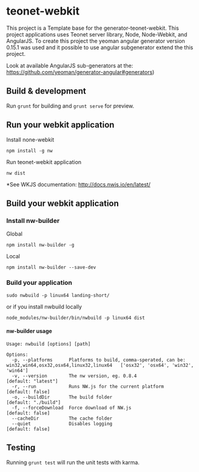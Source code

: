 # teonet-webkit

This project is a Template base for the generator-teonet-webkit. This project applications uses 
Teonet server library, Node, Node-Webkit, and AngularJS. To create this project the yeoman angular
generator version 0.15.1 was used and it possible to use angular subgenerator extend the this project.

Look at available AngularJS sub-generators at the: https://github.com/yeoman/generator-angular#generators)


## Build & development

Run `grunt` for building and `grunt serve` for preview.


## Run your webkit application

Install none-webkit

    npm install -g nw

Run teonet-webkit application

    nw dist

*See WKJS documentation:
http://docs.nwjs.io/en/latest/


## Build your webkit application


### Install nw-builder

Global

    npm install nw-builder -g

Local

    npm install nw-builder --save-dev

### Build your application

    sudo nwbuild -p linux64 landing-short/

or if you install nwbuild locally

    node_modules/nw-builder/bin/nwbuild -p linux64 dist

#### nw-builder usage 

    Usage: nwbuild [options] [path]
    
    Options:
      -p, --platforms      Platforms to build, comma-sperated, can be: win32,win64,osx32,osx64,linux32,linux64   ['osx32', 'osx64', 'win32', 'win64']
      -v, --version        The nw version, eg. 0.8.4                                             [default: "latest"]
      -r, --run            Runs NW.js for the current platform                                   [default: false]
      -o, --buildDir       The build folder                                                      [default: "./build"]
      -f, --forceDownload  Force download of NW.js                                               [default: false]
      --cacheDir           The cache folder
      --quiet              Disables logging                                                      [default: false]


## Testing

Running `grunt test` will run the unit tests with karma.
